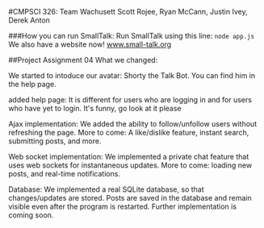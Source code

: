 #CMPSCI 326: Team Wachusett
Scott Rojee, Ryan McCann, Justin Ivey, Derek Anton

###How you can run SmallTalk:
Run SmallTalk using this line: `node app.js`
We also have a website now! www.small-talk.org

##Project Assignment 04
What we changed: 

We started to intoduce our avatar:
Shorty the Talk Bot. You can find him in the help page.

added help page:
It is different for users who are logging in and for users who have yet to login.
It's funny, go look at it please

Ajax implementation:
We added the ability to follow/unfollow users without refreshing the page.
More to come: A like/dislike feature, instant search, submitting posts, and more.

Web socket implementation:
We implemented a private chat feature that uses web sockets for instantaneous updates.
More to come: loading new posts, and real-time notifications.

Database:
We implemented a real SQLite database, so that changes/updates are stored. Posts are saved in the database and remain
visible even after the program is restarted. Further implementation is coming soon.

